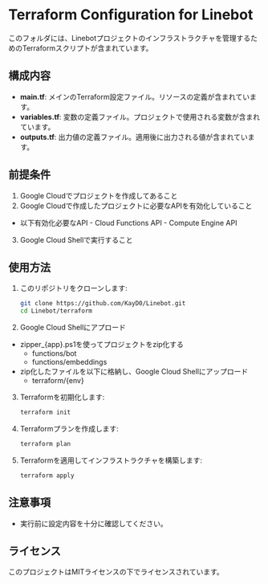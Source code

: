 # Terraform Configuration for Linebot

このフォルダには、Linebotプロジェクトのインフラストラクチャを管理するためのTerraformスクリプトが含まれています。

## 構成内容

- **main.tf**: メインのTerraform設定ファイル。リソースの定義が含まれています。
- **variables.tf**: 変数の定義ファイル。プロジェクトで使用される変数が含まれています。
- **outputs.tf**: 出力値の定義ファイル。適用後に出力される値が含まれています。

## 前提条件

1. Google Cloudでプロジェクトを作成してあること
2. Google Cloudで作成したプロジェクトに必要なAPIを有効化していること
  -  以下有効化必要なAPI
    - Cloud Functions API
    - Compute Engine API
3. Google Cloud Shellで実行すること

## 使用方法

1. このリポジトリをクローンします:
    ```sh
    git clone https://github.com/KayD0/Linebot.git
    cd Linebot/terraform
    ```
2. Google Cloud Shellにアプロード
  - zipper_{app}.ps1を使ってプロジェクトをzip化する
    - functions/bot
    - functions/embeddings
  - zip化したファイルを以下に格納し、Google Cloud Shellにアップロード
    - terraform/{env}

3. Terraformを初期化します:
    ```sh
    terraform init
    ```

4. Terraformプランを作成します:
    ```sh
    terraform plan
    ```

5. Terraformを適用してインフラストラクチャを構築します:
    ```sh
    terraform apply
    ```

## 注意事項

- 実行前に設定内容を十分に確認してください。

## ライセンス

このプロジェクトはMITライセンスの下でライセンスされています。